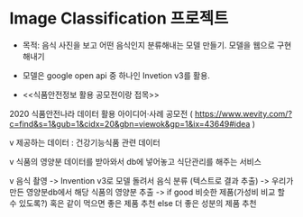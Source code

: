 # Image Classification 프로젝트




- 목적: 음식 사진을 보고 어떤 음식인지 분류해내는 모델 만들기. 모델을 웹으로 구현해내기


- 모델은 google open api 중 하나인 Invetion v3를 활용. 


- <<식품안전정보 활용 공모전이랑 접목>>

2020 식품안전나라 데이터 활용 아이디어·사례 공모전 ( https://www.wevity.com/?c=find&s=1&gub=1&cidx=20&gbn=viewok&gp=1&ix=43649#idea )

v 제공하는 데이터 : 건강기능식품 관련 데이터

v 식품의 영양분 데이터를 받아와서 db에 넣어놓고 식단관리를 해주는 서비스

v 음식 촬영 -> Invention v3로 모델 돌려서 음식 분류 (텍스트로 결과 추출) -> 우리가 만든 영양분db에서 해당 식품의 영양분 추출 ->  if good 비슷한 제품(가성비 비교 할 수 있도록?) 혹은 같이 먹으면 좋은 제품 추천 else 더 좋은 성분의 제품 추천

